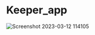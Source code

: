 # Keeper_app
![Screenshot 2023-03-12 114105](https://user-images.githubusercontent.com/97434590/224527746-46984e8b-8dd2-440d-9d7c-5bdc2d353d51.png)
